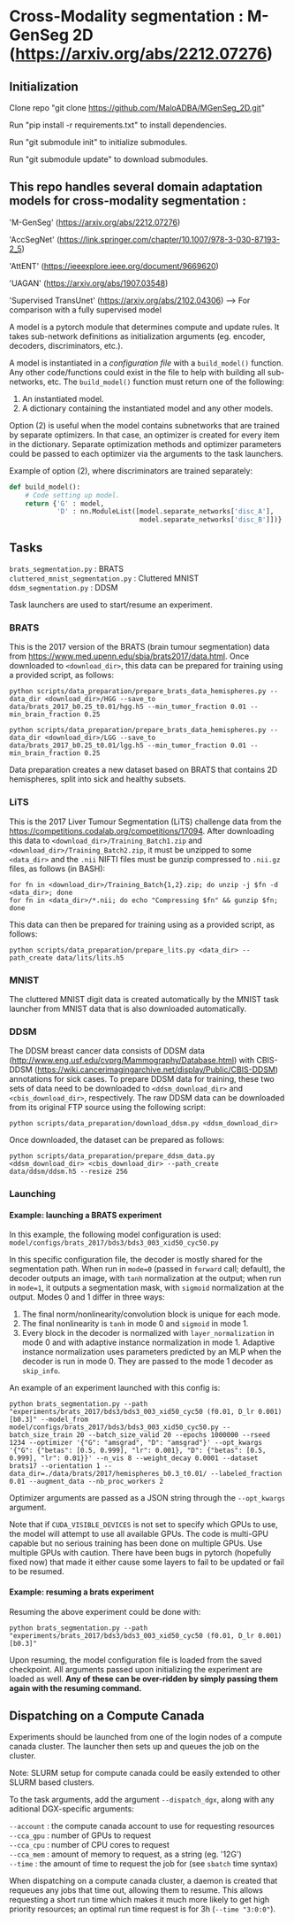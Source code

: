 # Cross-Modality segmentation : M-GenSeg 2D (https://arxiv.org/abs/2212.07276)

## Initialization

Clone repo "git clone https://github.com/MaloADBA/MGenSeg_2D.git"

Run "pip install -r requirements.txt" to install dependencies. 

Run "git submodule init" to initialize submodules.

Run "git submodule update" to download submodules.

## This repo handles several domain adaptation models for cross-modality segmentation :

'M-GenSeg' (https://arxiv.org/abs/2212.07276)

'AccSegNet' (https://link.springer.com/chapter/10.1007/978-3-030-87193-2_5)

'AttENT' (https://ieeexplore.ieee.org/document/9669620)

'UAGAN' (https://arxiv.org/abs/1907.03548)

'Supervised TransUnet' (https://arxiv.org/abs/2102.04306) --> For comparison with a fully supervised model


A model is a pytorch module that determines compute and update rules. It takes sub-network definitions as initialization arguments (eg. encoder, decoders, discriminators, etc.).

A model is instantiated in a *configuration file* with a `build_model()` function. Any other code/functions could exist in the file to help with building all sub-networks, etc. The `build_model()` function must return one of the following:  
1. An instantiated model.  
2. A dictionary containing the instantiated model and any other models.  

Option (2) is useful when the model contains subnetworks that are trained by separate optimizers. In that case, an optimizer is created for every item in the dictionary. Separate optimization methods and optimizer parameters could be passed to each optimizer via the arguments to the task launchers.

Example of option (2), where discriminators are trained separately:
```python
def build_model():
    # Code setting up model.
    return {'G' : model,
            'D' : nn.ModuleList([model.separate_networks['disc_A'],
                                 model.separate_networks['disc_B']])}
```

## Tasks

`brats_segmentation.py` : BRATS  
`cluttered_mnist_segmentation.py` : Cluttered MNIST  
`ddsm_segmentation.py` : DDSM

Task launchers are used to start/resume an experiment.

### BRATS

This is the 2017 version of the BRATS (brain tumour segmentation) data from https://www.med.upenn.edu/sbia/brats2017/data.html. Once downloaded to `<download_dir>`, this data can be prepared for training using a provided script, as follows:
```
python scripts/data_preparation/prepare_brats_data_hemispheres.py --data_dir <download_dir>/HGG --save_to data/brats_2017_b0.25_t0.01/hgg.h5 --min_tumor_fraction 0.01 --min_brain_fraction 0.25
```
```
python scripts/data_preparation/prepare_brats_data_hemispheres.py --data_dir <download_dir>/LGG --save_to data/brats_2017_b0.25_t0.01/lgg.h5 --min_tumor_fraction 0.01 --min_brain_fraction 0.25
```
Data preparation creates a new dataset based on BRATS that contains 2D hemispheres, split into sick and healthy subsets.

### LiTS

This is the 2017 Liver Tumour Segmentation (LiTS) challenge data from the https://competitions.codalab.org/competitions/17094. After downloading this data to `<download_dir>/Training_Batch1.zip` and `<download_dir>/Training_Batch2.zip`, it must be unzipped to some `<data_dir>` and the `.nii` NIFTI files must be gunzip compressed to `.nii.gz` files, as follows (in BASH):
```
for fn in <download_dir>/Training_Batch{1,2}.zip; do unzip -j $fn -d <data_dir>; done
for fn in <data_dir>/*.nii; do echo "Compressing $fn" && gunzip $fn; done
```
This data can then be prepared for training using as a provided script, as follows:
```
python scripts/data_preparation/prepare_lits.py <data_dir> --path_create data/lits/lits.h5
```

### MNIST

The cluttered MNIST digit data is created automatically by the MNIST task launcher from MNIST data that is also downloaded automatically.

### DDSM

The DDSM breast cancer data consists of DDSM data (http://www.eng.usf.edu/cvprg/Mammography/Database.html) with CBIS-DDSM (https://wiki.cancerimagingarchive.net/display/Public/CBIS-DDSM) annotations for sick cases. To prepare DDSM data for training, these two sets of data need to be downloaded to `<ddsm_download_dir>` and `<cbis_download_dir>`, respectively. The raw DDSM data can be downloaded from its original FTP source using the following script:

```
python scripts/data_preparation/download_ddsm.py <ddsm_download_dir>
```

Once downloaded, the dataset can be prepared as follows:
```
python scripts/data_preparation/prepare_ddsm_data.py <ddsm_download_dir> <cbis_download_dir> --path_create data/ddsm/ddsm.h5 --resize 256
```

### Launching

#### Example: launching a BRATS experiment

In this example, the following model configuration is used:
`model/configs/brats_2017/bds3/bds3_003_xid50_cyc50.py`

In this specific configuration file, the decoder is mostly shared for the segmentation path. When run in `mode=0` (passed in `forward` call; default), the decoder outputs an image, with `tanh` normalization at the output; when run in `mode=1`, it outputs a segmentation mask, with `sigmoid` normalization at the output. Modes 0 and 1 differ in three ways:
1. The final norm/nonlinearity/convolution block is unique for each mode.
2. The final nonlinearity is `tanh` in mode 0 and `sigmoid` in mode 1.
3. Every block in the decoder is normalized with `layer_normalization` in mode 0 and with adaptive instance normalization in mode 1.
Adaptive instance normalization uses parameters predicted by an MLP when the decoder is run in mode 0. They are passed to the mode 1 decoder as `skip_info`.

An example of an experiment launched with this config is:
```
python brats_segmentation.py --path "experiments/brats_2017/bds3/bds3_003_xid50_cyc50 (f0.01, D_lr 0.001) [b0.3]" --model_from model/configs/brats_2017/bds3/bds3_003_xid50_cyc50.py --batch_size_train 20 --batch_size_valid 20 --epochs 1000000 --rseed 1234 --optimizer '{"G": "amsgrad", "D": "amsgrad"}' --opt_kwargs '{"G": {"betas": [0.5, 0.999], "lr": 0.001}, "D": {"betas": [0.5, 0.999], "lr": 0.01}}' --n_vis 8 --weight_decay 0.0001 --dataset brats17 --orientation 1 --data_dir=./data/brats/2017/hemispheres_b0.3_t0.01/ --labeled_fraction 0.01 --augment_data --nb_proc_workers 2
```

Optimizer arguments are passed as a JSON string through the `--opt_kwargs` argument.

Note that if `CUDA_VISIBLE_DEVICES` is not set to specify which GPUs to use, the model will attempt to use all available GPUs. The code is multi-GPU capable but no serious training has been done on multiple GPUs. Use multiple GPUs with caution. There have been bugs in pytorch (hopefully fixed now) that made it either cause some layers to fail to be updated or fail to be resumed.

#### Example: resuming a brats experiment

Resuming the above experiment could be done with:
```
python brats_segmentation.py --path "experiments/brats_2017/bds3/bds3_003_xid50_cyc50 (f0.01, D_lr 0.001) [b0.3]"
```

Upon resuming, the model configuration file is loaded from the saved checkpoint. All arguments passed upon initializing the experiment are loaded as well. **Any of these can be over-ridden by simply passing them again with the resuming command.**

## Dispatching on a Compute Canada

Experiments should be launched from one of the login nodes of a compute canada cluster. The launcher then sets up and queues the job on the cluster.

Note: SLURM setup for compute canada could be easily extended to other SLURM based clusters.

To the task arguments, add the argument `--dispatch_dgx`, along with any aditional DGX-specific arguments:

`--account` : the compute canada account to use for requesting resources  
`--cca_gpu` : number of GPUs to request  
`--cca_cpu` : number of CPU cores to request  
`--cca_mem` : amount of memory to request, as a string (eg. '12G')  
`--time` : the amount of time to request the job for (see `sbatch` time syntax)  

When dispatching on a compute canada cluster, a daemon is created that requeues any jobs that time out, allowing them to resume. This allows requesting a short run time which makes it much more likely to get high priority resources; an optimal run time request is for 3h (`--time "3:0:0"`).
